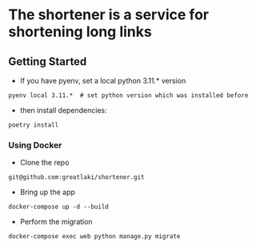 # The shortener is a service for shortening long links

## Getting Started

- If you have pyenv, set a local python 3.11.* version

```
pyenv local 3.11.*  # set python version which was installed before
```

- then install dependencies:

```
poetry install
```

### Using Docker

- Clone the repo

```
git@github.com:greatlaki/shortener.git
```

- Bring up the app

```
docker-compose up -d --build
```

- Perform the migration

```
docker-compose exec web python manage.py migrate
```